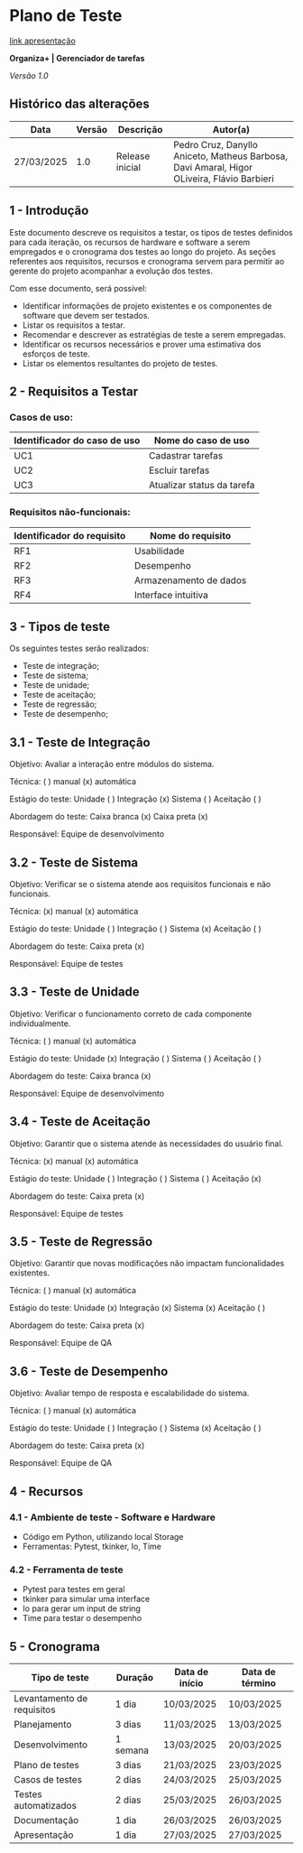 # Plano de Teste

[link apresentação](https://www.canva.com/design/DAGiTmUD5yU/0-OvjAHFpY2jjmbdgezwVA/edit?utm_content=DAGiTmUD5yU&utm_campaign=designshare&utm_medium=link2&utm_source=sharebutton)

**Organiza+ | Gerenciador de tarefas**

*Versão 1.0*

## Histórico das alterações

   Data    | Versão |    Descrição   | Autor(a)
-----------|--------|----------------|-----------------
27/03/2025 |  1.0   | Release inicial | Pedro Cruz, Danyllo Aniceto, Matheus Barbosa, Davi Amaral, Higor OLiveira, Flávio Barbieri


## 1 - Introdução

Este documento descreve os requisitos a testar, os tipos de testes definidos para cada iteração, os recursos de hardware e software a serem empregados e o cronograma dos testes ao longo do projeto. As seções referentes aos requisitos, recursos e cronograma servem para permitir ao gerente do projeto acompanhar a evolução dos testes.

Com esse documento, será possível:
- Identificar informações de projeto existentes e os componentes de software que devem ser testados.
- Listar os requisitos a testar.
- Recomendar e descrever as estratégias de teste a serem empregadas.
- Identificar os recursos necessários e prover uma estimativa dos esforços de teste.
- Listar os elementos resultantes do projeto de testes.

## 2 - Requisitos a Testar

### Casos de uso:

Identificador do caso de uso | Nome do caso de uso
-----------------------------|---------------------
UC1 | Cadastrar tarefas
UC2 | Escluir tarefas
UC3 | Atualizar status da tarefa

### Requisitos não-funcionais:

Identificador do requisito   | Nome do requisito
-----------------------------|---------------------
RF1 | Usabilidade
RF2 | Desempenho
RF3 | Armazenamento de dados
RF4 | Interface intuitiva

## 3 - Tipos de teste

Os seguintes testes serão realizados:
- Teste de integração;
- Teste de sistema;
- Teste de unidade;
- Teste de aceitação;
- Teste de regressão;
- Teste de desempenho;

## 3.1 - Teste de Integração

Objetivo: Avaliar a interação entre módulos do sistema.

Técnica: ( ) manual  (x) automática

Estágio do teste: Unidade ( )  Integração (x)  Sistema ( )  Aceitação ( )

Abordagem do teste: Caixa branca (x)  Caixa preta (x)

Responsável: Equipe de desenvolvimento

## 3.2 - Teste de Sistema

Objetivo: Verificar se o sistema atende aos requisitos funcionais e não funcionais.

Técnica: (x) manual  (x) automática

Estágio do teste: Unidade ( )  Integração ( )  Sistema (x)  Aceitação ( )

Abordagem do teste: Caixa preta (x)

Responsável: Equipe de testes

## 3.3 - Teste de Unidade

Objetivo: Verificar o funcionamento correto de cada componente individualmente.

Técnica: ( ) manual  (x) automática

Estágio do teste: Unidade (x)  Integração ( )  Sistema ( )  Aceitação ( )

Abordagem do teste: Caixa branca (x)

Responsável: Equipe de desenvolvimento

## 3.4 - Teste de Aceitação

Objetivo: Garantir que o sistema atende às necessidades do usuário final.

Técnica: (x) manual  (x) automática

Estágio do teste: Unidade ( )  Integração ( )  Sistema ( )  Aceitação (x)

Abordagem do teste: Caixa preta (x)

Responsável: Equipe de testes

## 3.5 - Teste de Regressão

Objetivo: Garantir que novas modificações não impactam funcionalidades existentes.

Técnica: ( ) manual  (x) automática

Estágio do teste: Unidade (x)  Integração (x)  Sistema (x)  Aceitação ( )

Abordagem do teste: Caixa preta (x)

Responsável: Equipe de QA

## 3.6 - Teste de Desempenho

Objetivo: Avaliar tempo de resposta e escalabilidade do sistema.

Técnica: ( ) manual  (x) automática

Estágio do teste: Unidade ( )  Integração ( )  Sistema (x)  Aceitação ( )

Abordagem do teste: Caixa preta (x)

Responsável: Equipe de QA

## 4 - Recursos

### 4.1 - Ambiente de teste - Software e Hardware

- Código em Python, utilizando local Storage
- Ferramentas: Pytest, tkinker, Io, Time

### 4.2 - Ferramenta de teste

- Pytest para testes em geral
- tkinker para simular uma interface
- Io para gerar um input de string
- Time para testar o desempenho

## 5 - Cronograma

Tipo de teste      | Duração | Data de início | Data de término
-------------------|---------|----------------|-----------------
Levantamento de requisitos | 1 dia | 10/03/2025      | 10/03/2025 
Planejamento      | 3 dias | 11/03/2025     | 13/03/2025
Desenvolvimento   | 1 semana | 13/03/2025     | 20/03/2025
Plano de testes    | 3 dias | 21/03/2025     | 23/03/2025
Casos de testes    | 2 dias | 24/03/2025     | 25/03/2025
Testes automatizados | 2 dias | 25/03/2025     | 26/03/2025
Documentação       | 1 dia | 26/03/2025     | 26/03/2025
Apresentação       | 1 dia | 27/03/2025     | 27/03/2025


